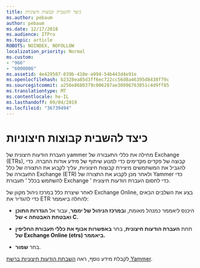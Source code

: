 ```yaml
---
title: כיצד להשבית קבוצות חיצוניות
ms.author: pebaum
author: pebaum
ms.date: 12/17/2018
ms.audience: ITPro
ms.topic: article
ROBOTS: NOINDEX, NOFOLLOW
localization_priority: Normal
ms.custom:
- "966"
- "6000006"
ms.assetid: 4e429507-039b-410e-a994-54b443d4e91e
ms.openlocfilehash: b2328ea85d3ff6ec722cc56d8a46395d8438f79c
ms.sourcegitcommit: a256e8680379c006287ae30996763051c4d9ff85
ms.translationtype: MT
ms.contentlocale: he-IL
ms.lasthandoff: 09/04/2019
ms.locfileid: "36739494"
---
```

# <a name="how-to-disable-external-groups"></a>כיצד להשבית קבוצות חיצוניות

העברת הודעות חיצונית של yammer מחילה את כללי התעבורה של Exchange (ETRs), קבוצה של פקדים מקדימים כדי למנוע שיתוף של מידע אודות החברה. כדי להגביל את המשתמשים מיצירת קבוצות חיצוניות, עליך לקבוע את התצורה של כלל התעבורה של Exchange (ETR) ולאחר מכן לקבוע את התצורה של Yammer כדי להשתמש בכלל ' תעבורת Exchange ' כדי לחסום העברת הודעות חיצונית.
  
לאחר שיצרת כלל במרכז ניהול מקוון של Exchange Online, בצע את השלבים הבאים כדי להגדיר את ETR להחלה ביאממר:
  
- היכנס ליאממר כמנהל מאומת, **ובמרכז הניהול של יממר**, עבור אל **הגדרות התוכן ואבטחת האבטחה \> של C.**

- תחת **העברת הודעות חיצונית**, בחר **באפשרות אכוף את כללי תעבורת החליפין של Exchange Online (etrs) ביאממר.**

- בחר **שמור**.

לקבלת מידע נוסף, ראה [השבתת הודעות חיצוניות ברשת Yammer](https://docs.microsoft.com/yammer/work-with-external-users/disable-external-messaging).
  